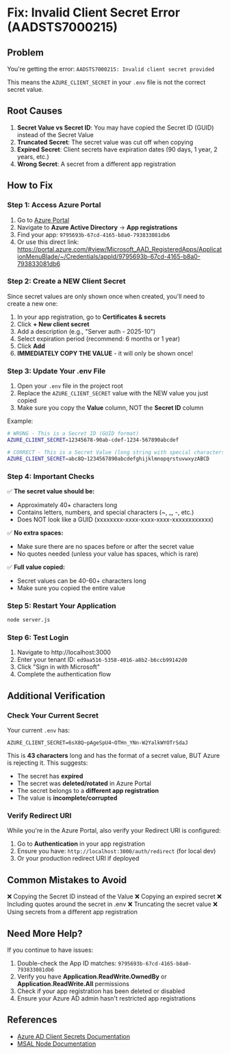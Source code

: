 # Fix: Invalid Client Secret Error (AADSTS7000215)

## Problem
You're getting the error: `AADSTS7000215: Invalid client secret provided`

This means the `AZURE_CLIENT_SECRET` in your `.env` file is not the correct secret value.

## Root Causes
1. **Secret Value vs Secret ID**: You may have copied the Secret ID (GUID) instead of the Secret Value
2. **Truncated Secret**: The secret value was cut off when copying
3. **Expired Secret**: Client secrets have expiration dates (90 days, 1 year, 2 years, etc.)
4. **Wrong Secret**: A secret from a different app registration

## How to Fix

### Step 1: Access Azure Portal
1. Go to [Azure Portal](https://portal.azure.com)
2. Navigate to **Azure Active Directory** → **App registrations**
3. Find your app: `9795693b-67cd-4165-b8a0-793833081db6`
4. Or use this direct link: https://portal.azure.com/#view/Microsoft_AAD_RegisteredApps/ApplicationMenuBlade/~/Credentials/appId/9795693b-67cd-4165-b8a0-793833081db6

### Step 2: Create a NEW Client Secret
Since secret values are only shown once when created, you'll need to create a new one:

1. In your app registration, go to **Certificates & secrets**
2. Click **+ New client secret**
3. Add a description (e.g., "Server auth - 2025-10")
4. Select expiration period (recommend: 6 months or 1 year)
5. Click **Add**
6. **IMMEDIATELY COPY THE VALUE** - it will only be shown once!

### Step 3: Update Your .env File
1. Open your `.env` file in the project root
2. Replace the `AZURE_CLIENT_SECRET` value with the NEW value you just copied
3. Make sure you copy the **Value** column, NOT the **Secret ID** column

Example:
```bash
# WRONG - This is a Secret ID (GUID format)
AZURE_CLIENT_SECRET=12345678-90ab-cdef-1234-567890abcdef

# CORRECT - This is a Secret Value (long string with special characters)
AZURE_CLIENT_SECRET=abc8Q~1234567890abcdefghijklmnopqrstuvwxyzABCD
```

### Step 4: Important Checks
✅ **The secret value should be:**
- Approximately 40+ characters long
- Contains letters, numbers, and special characters (~, _, -, etc.)
- Does NOT look like a GUID (xxxxxxxx-xxxx-xxxx-xxxx-xxxxxxxxxxxx)

✅ **No extra spaces:**
- Make sure there are no spaces before or after the secret value
- No quotes needed (unless your value has spaces, which is rare)

✅ **Full value copied:**
- Secret values can be 40-60+ characters long
- Make sure you copied the entire value

### Step 5: Restart Your Application
```bash
node server.js
```

### Step 6: Test Login
1. Navigate to http://localhost:3000
2. Enter your tenant ID: `ed9aa516-5358-4016-a8b2-b6ccb99142d0`
3. Click "Sign in with Microsoft"
4. Complete the authentication flow

## Additional Verification

### Check Your Current Secret
Your current `.env` has:
```
AZURE_CLIENT_SECRET=6sX8Q~pAgeSpU4~OTHn_YNn-W2YalkWYOTrSdaJ
```

This is **43 characters** long and has the format of a secret value, BUT Azure is rejecting it. This suggests:
- The secret has **expired** 
- The secret was **deleted/rotated** in Azure Portal
- The secret belongs to a **different app registration**
- The value is **incomplete/corrupted**

### Verify Redirect URI
While you're in the Azure Portal, also verify your Redirect URI is configured:
1. Go to **Authentication** in your app registration
2. Ensure you have: `http://localhost:3000/auth/redirect` (for local dev)
3. Or your production redirect URI if deployed

## Common Mistakes to Avoid
❌ Copying the Secret ID instead of the Value
❌ Copying an expired secret
❌ Including quotes around the secret in .env
❌ Truncating the secret value
❌ Using secrets from a different app registration

## Need More Help?
If you continue to have issues:
1. Double-check the App ID matches: `9795693b-67cd-4165-b8a0-793833081db6`
2. Verify you have **Application.ReadWrite.OwnedBy** or **Application.ReadWrite.All** permissions
3. Check if your app registration has been deleted or disabled
4. Ensure your Azure AD admin hasn't restricted app registrations

## References
- [Azure AD Client Secrets Documentation](https://docs.microsoft.com/en-us/azure/active-directory/develop/howto-create-service-principal-portal)
- [MSAL Node Documentation](https://github.com/AzureAD/microsoft-authentication-library-for-js/tree/dev/lib/msal-node)
